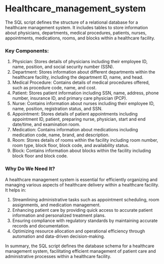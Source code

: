 # Healthcare_management_system

The SQL script defines the structure of a relational database for a healthcare management system. It includes tables to store information about physicians, departments, medical procedures, patients, nurses, appointments, medications, rooms, and blocks within a healthcare facility.

### Key Components:

1. Physician: Stores details of physicians including their employee ID, name, position, and social security number (SSN).
2. Department: Stores information about different departments within the healthcare facility, including the department ID, name, and head.
3. Medical Procedure: Contains details of medical procedures offered, such as procedure code, name, and cost.
4. Patient: Stores patient information including SSN, name, address, phone number, insurance ID, and primary care physician (PCP).
5. Nurse: Contains information about nurses including their employee ID, name, position, registration status, and SSN.
6. Appointment: Stores details of patient appointments including appointment ID, patient, preparing nurse, physician, start and end date/time, and examination room.
7. Medication: Contains information about medications including medication code, name, brand, and description.
9. Room: Stores details of rooms within the facility including room number, room type, block floor, block code, and availability status.
10. Block: Contains information about blocks within the facility including block floor and block code.

### Why Do We Need It?
A healthcare management system is essential for efficiently organizing and managing various aspects of healthcare delivery within a healthcare facility. It helps in:

1. Streamlining administrative tasks such as appointment scheduling, room assignments, and medication management.
2. Enhancing patient care by providing quick access to accurate patient information and personalized treatment plans.
3. Ensuring compliance with regulatory standards by maintaining accurate records and documentation.
4. Optimizing resource allocation and operational efficiency through automation and data-driven decision-making.


In summary, the SQL script defines the database schema for a healthcare management system, facilitating efficient management of patient care and administrative processes within a healthcare facility.
